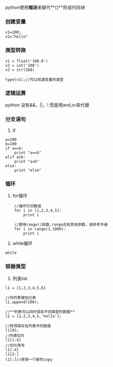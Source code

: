 python使用**缩进**来替代**{}**形成代码块


### 创建变量

```
v1=100;
v2="hello"
```

### 类型转换

```
v1 = float('100.0')
v2 = int('100')
v3 = str(100)

type(v1);//可以知道变量的类型
```

### 逻辑运算

python 没有&&，||，!
而是用and,or来代替

### 分支语句

1. if
```
a=100
b=100
if a==b:
    print "a==b"
elif a>b:
    print "a>b"
else:
    print "else"

```

### 循环

1. for循环
```
    //循环打印数组
    for i in [1,2,3,4,5]:
        print i
        
    //使用range()函数,range还有其他参数，请参考手册
    for i in range(1,1000):
        print i
```

2. while循环

`while`

### 容器类型

1. 列表list


```
l1 = [1,2,3,4,5,6]

//向列表增加元素
l1.append(100);

//**列表可以同时保存不同类型的数据**
l2 = [1,2,3,4,5,'hello'];

//获得保存在列表中的数据
l1[0];
//列表切片
l1[1:4]
//切片简写
l1[:4]
l1[2:]
l1[:]//获得一个新的copy
```




